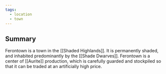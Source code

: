 ```yaml
---
tags:
  - location
  - town
---
```

## Summary

Ferontown is a town in the [[Shaded Highlands]]. It is permanently shaded, and inhabited predominantly by the [[Shade Dwarves]]. Ferontown is a center of [[Aurite]] production, which is carefully guarded and stockpiled so that it can be traded at an artificially high price.